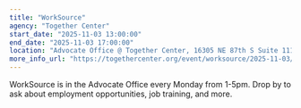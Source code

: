 ```yaml
---
title: "WorkSource"
agency: "Together Center"
start_date: "2025-11-03 13:00:00"
end_date: "2025-11-03 17:00:00"
location: "Advocate Office @ Together Center, 16305 NE 87th S Suite 111, Redmond, WA, 98052, United States"
more_info_url: "https://togethercenter.org/event/worksource/2025-11-03/"
---
```

WorkSource is in the Advocate Office every Monday from 1-5pm. 
Drop by to ask about employment opportunities, job training, and more. 
 

